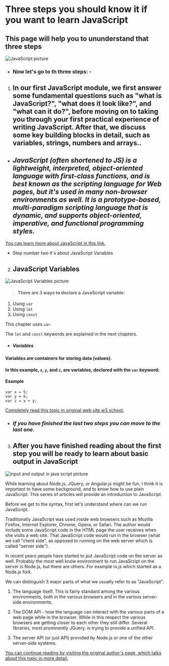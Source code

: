 # Three steps you should know it if you want to learn JavaScript

## This page will help you to ununderstand that three steps

![JavaScript picture](https://2.bp.blogspot.com/-z6q9nVbRxTI/XD-eNSUWtrI/AAAAAAAAMC0/bYratloel2AytKlQXuaFqD51D3P54xE5gCLcBGAs/s1600/%25D9%2585%25D8%25B5%25D8%25A7%25D8%25AF%25D8%25B1%2B%25D8%25AA%25D8%25B9%25D9%2584%25D9%2585%2B%25D8%25AC%25D8%25A7%25D9%2581%25D8%25A7%2B%25D8%25B3%25D9%2583%25D8%25B1%25D9%258A%25D8%25A8%25D8%25AA.png)

- ### Now let's go to th three steps: -

1. ## In our first JavaScript module, we first answer some fundamental questions such as "what is JavaScript?", "what does it look like?", and "what can it do?", before moving on to taking you through your first practical experience of writing JavaScript. After that, we discuss some key building blocks in detail, such as variables, strings, numbers and arrays..

- ## *JavaScript (often shortened to JS) is a lightweight, interpreted, object-oriented language with first-class functions, and is best known as the scripting language for Web pages, but it's used in many non-browser environments as well. It is a prototype-based, multi-paradigm scripting language that is dynamic, and supports object-oriented, imperative, and functional programming styles.*

[You can learn more about JavaScript in this link.](https://developer.mozilla.org/en-US/docs/Learn/JavaScript/First_steps)


- Step number two it`s about JavaScript Variables
2. ## JavaScript Variables

![JavaScript Variables picture](https://1.bp.blogspot.com/-8UmWFTngfwY/XkVRuoPFfkI/AAAAAAAACmI/93j-FMkA9EYyoRIT1qlJ2sMUbobnWT1UgCLcBGAsYHQ/s1600/javascript_var.png)


> #### There are 3 ways to declare a JavaScript variable:

1. Using `var`
2. Using `let`
3. Using `const`

This chapter uses `var`.

 The `let` and `const` keywords are explained in the next chapters.

 - ##### Variables

#### Variables are containers for storing data (values).

#### In this example, `x`, `y`, and `z`, are variables, declared with the `var` keyword:

#### Example

````
var x = 5;
var y = 6;
var z = x + y;

````

[Completely read this topic in original web site w3 school.](https://www.w3schools.com/js/js_variables.asp)





- ### *If you have finished the last two steps you can move to the last one.*

3. ## After you have finished reading about the first step you will be ready to learn about basic output in JavaScript

![input and output in java script picture](https://www.jsmount.com/wp-content/uploads/2019/08/Javasscript-console.png)

While learning about Node.js, JQuery, or Angular.js might be fun, I think it is important to have some background, and to know how to use plain JavaScript. This series of articles will provide an introduction to JavaScript.

Before we get to the syntax, first let's understand where can we run JavaScript.

Traditionally JavaScript was used inside web browsers such as Mozilla Firefox, Internet Explorer, Chrome, Opera, or Safari. The author would include some JavaScript code in the HTML page the user receives when she visits a web site. That JavaScript code would run in the browser (what we call "client side", as opposed to running on the web server which is called "server side").

In recent years people have started to put JavaScript code on the server as well. Probably the most well know environment to run JavaScript on the server is Node.js, but there are others. For example io.js which started as a Node.js fork.

We can distinguish 3 major parts of what we usually refer to as "JavaScript".

1. The language itself. This is fairly standard among the various environments, both in the various browsers and in the various server-side environments.

2. The DOM API - how the language can interact with the various parts of a web page while in the browser. While in this respect the various browsers are getting closer to each other they still differ. Several libraries, most prominently JQuery, is trying to provide a unified API.

3. The server API (or just API) provided by Node.js or one of the other server-side systems.


[You can continue reading by visiting the original author's page, which talks about this topic in more detail.](https://code-maven.com/input-output-in-plain-javascript)